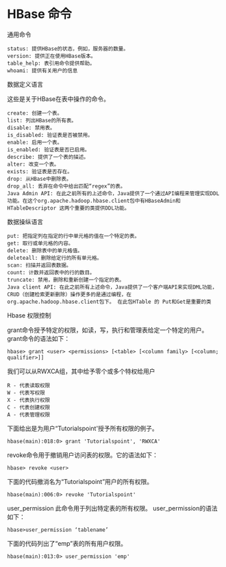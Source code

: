 # HBase 命令

通用命令

    status: 提供HBase的状态，例如，服务器的数量。
    version: 提供正在使用HBase版本。
    table_help: 表引用命令提供帮助。
    whoami: 提供有关用户的信息

数据定义语言

这些是关于HBase在表中操作的命令。

    create: 创建一个表。
    list: 列出HBase的所有表。
    disable: 禁用表。
    is_disabled: 验证表是否被禁用。
    enable: 启用一个表。
    is_enabled: 验证表是否已启用。
    describe: 提供了一个表的描述。
    alter: 改变一个表。
    exists: 验证表是否存在。
    drop: 从HBase中删除表。
    drop_all: 丢弃在命令中给出匹配“regex”的表。
    Java Admin API: 在此之前所有的上述命令，Java提供了一个通过API编程来管理实现DDL功能。在这个org.apache.hadoop.hbase.client包中有HBaseAdmin和HTableDescriptor 这两个重要的类提供DDL功能。

数据操纵语言

    put: 把指定列在指定的行中单元格的值在一个特定的表。
    get: 取行或单元格的内容。
    delete: 删除表中的单元格值。
    deleteall: 删除给定行的所有单元格。
    scan: 扫描并返回表数据。
    count: 计数并返回表中的行的数目。
    truncate: 禁用，删除和重新创建一个指定的表。
    Java client API: 在此之前所有上述命令，Java提供了一个客户端API来实现DML功能，CRUD（创建检索更新删除）操作更多的是通过编程，在org.apache.hadoop.hbase.client包下。 在此包HTable 的 Put和Get是重要的类

Hbase 权限控制

grant命令授予特定的权限，如读，写，执行和管理表给定一个特定的用户。 grant命令的语法如下：

	hbase> grant <user> <permissions> [<table> [<column family> [<column; qualifier>]]

我们可以从RWXCA组，其中给予零个或多个特权给用户

    R - 代表读取权限
    W - 代表写权限
    X - 代表执行权限
    C - 代表创建权限
    A - 代表管理权限

下面给出是为用户“Tutorialspoint'授予所有权限的例子。

	hbase(main):018:0> grant 'Tutorialspoint', 'RWXCA'

revoke命令用于撤销用户访问表的权限。它的语法如下：

	hbase> revoke <user>

下面的代码撤消名为“Tutorialspoint”用户的所有权限。

	hbase(main):006:0> revoke 'Tutorialspoint'

user_permission 此命令用于列出特定表的所有权限。 user_permission的语法如下：

	hbase>user_permission ‘tablename’

下面的代码列出了“emp”表的所有用户权限。

	hbase(main):013:0> user_permission 'emp'
